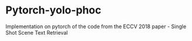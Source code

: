# Pytorch-yolo-phoc
Implementation on pytorch of the code from the ECCV 2018 paper - Single Shot Scene Text Retrieval
